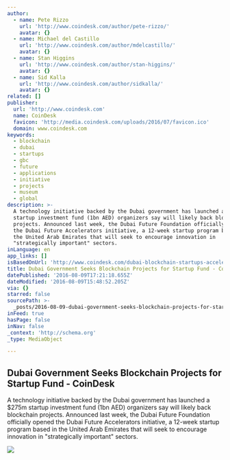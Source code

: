 ```yaml
---
author:
  - name: Pete Rizzo
    url: 'http://www.coindesk.com/author/pete-rizzo/'
    avatar: {}
  - name: Michael del Castillo
    url: 'http://www.coindesk.com/author/mdelcastillo/'
    avatar: {}
  - name: Stan Higgins
    url: 'http://www.coindesk.com/author/stan-higgins/'
    avatar: {}
  - name: Sid Kalla
    url: 'http://www.coindesk.com/author/sidkalla/'
    avatar: {}
related: []
publisher:
  url: 'http://www.coindesk.com'
  name: CoinDesk
  favicon: 'http://media.coindesk.com/uploads/2016/07/favicon.ico'
  domain: www.coindesk.com
keywords:
  - blockchain
  - dubai
  - startups
  - gbc
  - future
  - applications
  - initiative
  - projects
  - museum
  - global
description: >-
  A technology initiative backed by the Dubai government has launched a $275m
  startup investment fund (1bn AED) organizers say will likely back blockchain
  projects. Announced last week, the Dubai Future Foundation officially opened
  the Dubai Future Accelerators initiative, a 12-week startup program based in
  the United Arab Emirates that will seek to encourage innovation in
  "strategically important" sectors.
inLanguage: en
app_links: []
isBasedOnUrl: 'http://www.coindesk.com/dubai-blockchain-startups-accelerator/'
title: Dubai Government Seeks Blockchain Projects for Startup Fund - CoinDesk
datePublished: '2016-08-09T17:21:18.655Z'
dateModified: '2016-08-09T15:48:52.205Z'
via: {}
starred: false
sourcePath: >-
  _posts/2016-08-09-dubai-government-seeks-blockchain-projects-for-startup-fund.md
inFeed: true
hasPage: false
inNav: false
_context: 'http://schema.org'
_type: MediaObject

---
```

<article style=""><h1>Dubai Government Seeks Blockchain Projects for Startup Fund - CoinDesk</h1><p>A technology initiative backed by the Dubai government has launched a $275m startup investment fund (1bn AED) organizers say will likely back blockchain projects. Announced last week, the Dubai Future Foundation officially opened the Dubai Future Accelerators initiative, a 12-week startup program based in the United Arab Emirates that will seek to encourage innovation in "strategically important" sectors.</p><img src="https://media.coindesk.com/uploads/2016/03/Screen-Shot-2016-03-21-at-10.33.29-AM-e1458571023221.png" /></article>